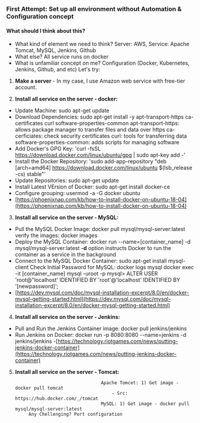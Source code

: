 ### First Attempt: Set up all environment without Automation & Configuration concept 

#### What should I think about this? 
- What kind of element we need to think? Server: AWS, Service: Apache Tomcat, MySQL, Jenkins, Github
- What else? All service runs on docker
- What is unfamiliar concept on me? Configuration (Docker, Kubernetes, Jenkins, Github, and etc)
Let's try: 

1) **Make a server** - In my case, I use Amazon web service with free-tier account. 

2) **Install all service on the server - docker:**
- Update Machine: sudo apt-get update
- Download Dependencies: sudo apt-get install -y apt-transport-https ca-certificates curl software-properties-common 
      apt-transport-https: allows package manager to transfer files and data over https
      ca-cerficiates: check security certificates
      curl: tools for transferring data
      software-properties-common: adds scripts for managing software
- Add Docker's GPG Key: 'curl -fsSL https://download.docker.com/linux/ubuntu/gpg | sudo apt-key add -'
- Install the Docker Repository: 'sudo add-app-repository "deb [arch=amd64] https://download.docker.com/linux/ubuntu $(lsb_release -cs) stable"'
- Update Repositories: sudo apt-get update
- Install Latest VErsion of Docker: sudo apt-get install docker-ce
- Configure grouping: usermod -a -G docker ubuntu
- [https://phoenixnap.com/kb/how-to-install-docker-on-ubuntu-18-04](https://phoenixnap.com/kb/how-to-install-docker-on-ubuntu-18-04)

3) **Install all service on the server - MySQL:**
- Pull the MySQL Docker Image: docker pull mysql/mysql-server:latest
                               verify the images: docker images
- Deploy the MySQL Container: docker run --name=[container_name] -d mysql/mysql-server:latest
                           **-d** option instructs Docker to run the container as a service in the background
- Connect to the MySQL Docker Container: sudo apt-get install mysql-client 
       Check Initial Password for MySQL: docker logs mysql
                                         docker exec -it [container_name] mysql -uroot -p
                                  mysql> ALTER USER 'root@"localhost' IDENTIFIED BY 'root'@'localhost' IDENTIFIED BY '[newpassword]';
- [https://dev.mysql.com/doc/mysql-installation-excerpt/8.0/en/docker-mysql-getting-started.html](https://dev.mysql.com/doc/mysql-installation-excerpt/8.0/en/docker-mysql-getting-started.html)
            
4) **Install all service on the server - Jenkins:**
- Pull and Run the Jenkins Container image: docker pull jenkins/jenkins
- Run Jenkins on Docker: docker run -p 8080:8080 --name=jenkins -d jenkins/jenkins
-[https://technology.riotgames.com/news/putting-jenkins-docker-container](https://technology.riotgames.com/news/putting-jenkins-docker-container)

5) **Install all service on the server - Tomcat:**

                                       Apache Tomcet: 1) Get image - docker pull tomcat
                                           - Src: https://hub.docker.com/_/tomcat
                                       MySQL: 1) Get image - docker pull mysql/mysql-server:latest
            Any Chellenging? Port configuration
